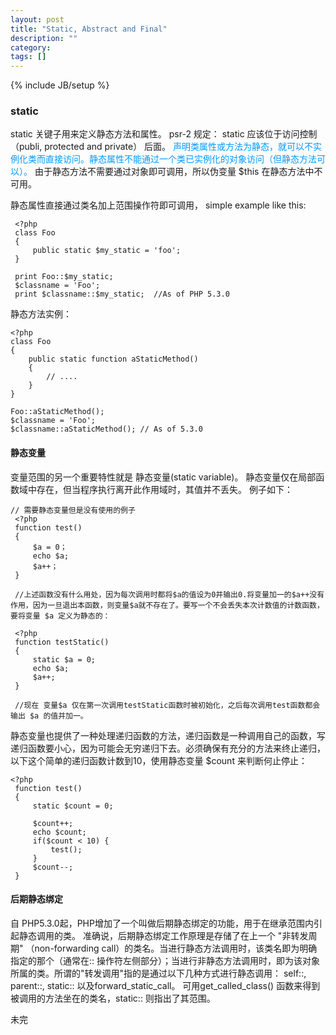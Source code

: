 ```yaml
---
layout: post
title: "Static, Abstract and Final"
description: ""
category: 
tags: []
---
```

{% include JB/setup %}

### static
static 关键子用来定义静态方法和属性。 psr-2 规定： static 应该位于访问控制（publi, protected and private）
后面。 
<font color="#0099ff">声明类属性或方法为静态，就可以不实例化类而直接访问。静态属性不能通过一个类已实例化的对象访问（但静态方法可以）。</font>
由于静态方法不需要通过对象即可调用，所以伪变量 $this 在静态方法中不可用。

静态属性直接通过类名加上范围操作符即可调用， simple example like this: 
```
 <?php 
 class Foo
 {
     public static $my_static = 'foo';
 }
 
 print Foo::$my_static;
 $classname = 'Foo';
 print $classname::$my_static;  //As of PHP 5.3.0
```
静态方法实例：
``` 
<?php
class Foo
{
    public static function aStaticMethod()
    {
        // ....
    }
}

Foo::aStaticMethod();
$classname = 'Foo';
$classname::aStaticMethod(); // As of 5.3.0
```

#### 静态变量
变量范围的另一个重要特性就是 静态变量(static variable)。 静态变量仅在局部函数域中存在，但当程序执行离开此作用域时，其值并不丢失。
例子如下：
``` 
// 需要静态变量但是没有使用的例子
 <?php
 function test()
 {
     $a = 0；
     echo $a;
     $a++；
 }
 
 //上述函数没有什么用处，因为每次调用时都将$a的值设为0并输出0.将变量加一的$a++没有作用，因为一旦退出本函数，则变量$a就不存在了。要写一个不会丢失本次计数值的计数函数，要将变量 $a 定义为静态的：
 
 <?php
 function testStatic()
 {
     static $a = 0;
     echo $a;
     $a++;
 }
 
 //现在 变量$a 仅在第一次调用testStatic函数时被初始化，之后每次调用test函数都会输出 $a 的值并加一。
```

静态变量也提供了一种处理递归函数的方法，递归函数是一种调用自己的函数，写递归函数要小心，因为可能会无穷递归下去。必须确保有充分的方法来终止递归，以下这个简单的递归函数计数到10，使用静态变量 $count 来判断何止停止：
``` 
<?php
 function test()
 {
     static $count = 0;
     
     $count++;
     echo $count;
     if($count < 10) {
         test();
     }
     $count--;
 }
```

#### 后期静态绑定
自 PHP5.3.0起，PHP增加了一个叫做后期静态绑定的功能，用于在继承范围内引起静态调用的类。
准确说，后期静态绑定工作原理是存储了在上一个 "非转发周期" （non-forwarding call）的类名。当进行静态方法调用时，该类名即为明确指定的那个（通常在:: 操作符左侧部分）；当进行非静态方法调用时，即为该对象所属的类。所谓的"转发调用"指的是通过以下几种方式进行静态调用：
self::, parent::, static:: 以及forward_static_call。 可用get_called_class() 函数来得到被调用的方法坐在的类名，static:: 则指出了其范围。


未完